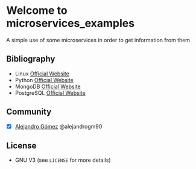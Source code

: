 # Welcome to microservices_examples
A simple use of some microservices in order to get information from them

## Bibliography ##
- Linux [Official Website](https://www.linux.org/)
- Python [Official Website](https://www.pyhton.org/)
- MongoDB [Official Website](https://www.mongodb.com/)
- PostgreSQL [Official Website](https://www.postgresql.org/)

## Community ##
- [x] [Alejandro Gómez](https://github.com/alejandrogm90) @alejandrogm90

## License ##
* GNU V3 (see `LICENSE` for more details)

